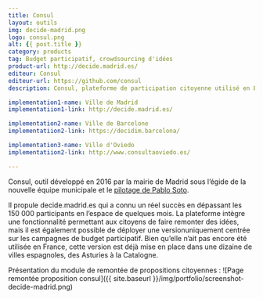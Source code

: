 ```yaml
---
title: Consul
layout: outils
img: decide-madrid.png
logo: consul.png
alt: {{ post.title }}
category: products
tag: Budget participatif, crowdsourcing d'idées
product-url: http://decide.madrid.es/
editeur: Consul
editeur-url: https://github.com/consul
description: Consul, plateforme de participation citoyenne utilisé en Espagne par Madrid, Barcelone etc. Elle permet remontée de propositions citoyennes et la mise en place de budget participatif.

implementation1-name: Ville de Madrid
implementatiion1-link: http://decide.madrid.es/

implementation2-name: Ville de Barcelone
implementatiion2-link: https://decidim.barcelona/

implementation3-name: Ville d'Oviedo
implementatiion2-link: http://www.consultaoviedo.es/

---
```


Consul, outil développé en 2016 par la mairie de Madrid sous l’égide de la nouvelle équipe municipale et le [pilotage de Pablo Soto](http://rue89.nouvelobs.com/2015/12/20/rencontre-pablo-soto-geek-podemos-262540).

Il propule decide.madrid.es qui a connu un réel succès en dépassant les 150 000 participants en l’espace de quelques mois. La plateforme intègre une fonctionnalité permettant aux citoyens de faire remonter des idées, mais il est également possible de déployer une versionuniquement centrée sur les campagnes de budget participatif. Bien qu’elle n’ait pas encore été utilisée en France, cette version est déjà mise en place dans une dizaine de villes espagnoles, des Asturies à la Catalogne.

Présentation du module de remontée de propositions citoyennes :
![Page remontée proposition consul]({{ site.baseurl }}/img/portfolio/screenshot-decide-madrid.png)
